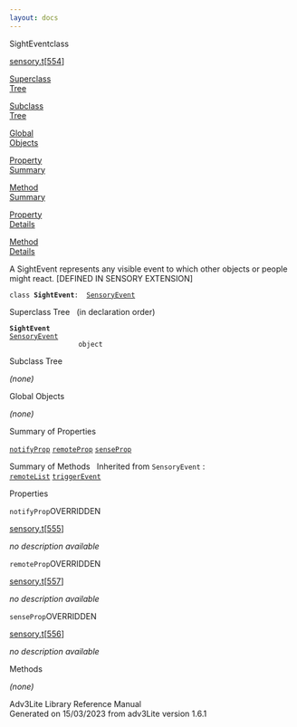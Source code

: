 ```yaml
---
layout: docs
---
```

<span class="title">SightEvent</span><span class="type">class</span>

[sensory.t](../file/sensory.t.html)\[[554](../source/sensory.t.html#554)\]

[Superclass  
Tree](#_SuperClassTree_)

[Subclass  
Tree](#_SubClassTree_)

[Global  
Objects](#_ObjectSummary_)

[Property  
Summary](#_PropSummary_)

[Method  
Summary](#_MethodSummary_)

[Property  
Details](#_Properties_)

[Method  
Details](#_Methods_)



A SightEvent represents any visible event to which other objects or
people might react. \[DEFINED IN SENSORY EXTENSION\]

`class `**`SightEvent`**` :   `[`SensoryEvent`](../object/SensoryEvent.html)



<span id="_SuperClassTree_"></span>



<span class="hdln">Superclass Tree</span>   (in declaration order)



**`SightEvent`**  
[`SensoryEvent`](../object/SensoryEvent.html)  
`                 object`  
<span id="_SubClassTree_"></span>



<span class="hdln">Subclass Tree</span>  



*(none)* <span id="_ObjectSummary_"></span>



<span class="hdln">Global Objects</span>  



*(none)* <span id="_PropSummary_"></span>



<span class="hdln">Summary of Properties</span>  



[`notifyProp`](#notifyProp) [`remoteProp`](#remoteProp) [`senseProp`](#senseProp)



<span id="_MethodSummary_"></span>



<span class="hdln">Summary of Methods</span>  
Inherited from `SensoryEvent` :  
[`remoteList`](../object/SensoryEvent.html#remoteList) [`triggerEvent`](../object/SensoryEvent.html#triggerEvent)

<span id="_Properties_"></span>



<span class="hdln">Properties</span>  



<span id="notifyProp"></span>

`notifyProp`<span class="rem">OVERRIDDEN</span>

[sensory.t](../file/sensory.t.html)\[[555](../source/sensory.t.html#555)\]



*no description available*



<span id="remoteProp"></span>

`remoteProp`<span class="rem">OVERRIDDEN</span>

[sensory.t](../file/sensory.t.html)\[[557](../source/sensory.t.html#557)\]



*no description available*



<span id="senseProp"></span>

`senseProp`<span class="rem">OVERRIDDEN</span>

[sensory.t](../file/sensory.t.html)\[[556](../source/sensory.t.html#556)\]



*no description available*



<span id="_Methods_"></span>



<span class="hdln">Methods</span>  



*(none)*



Adv3Lite Library Reference Manual  
Generated on 15/03/2023 from adv3Lite version 1.6.1


